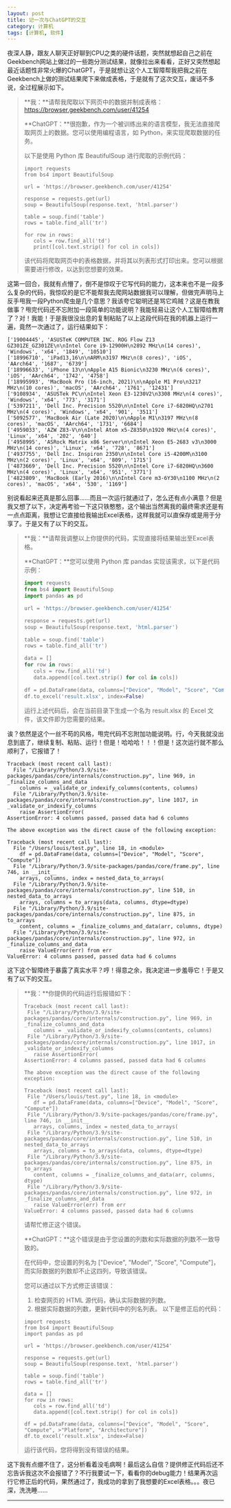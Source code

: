 ```yaml
---
layout: post
title: 记一次与ChatGPT的交互
category: 计算机
tags: [计算机, 软件]
---
```

夜深人静，跟友人聊天正好聊到CPU之类的硬件话题，突然就想起自己之前在Geekbench网站上做过的一些跑分测试结果，就像拉出来看看，正好又突然想起最近话题性非常火爆的ChatGPT，于是就想让这个人工智障帮我把我之前在Geekbench上做的测试结果爬下来做成表格，于是就有了这次交互，废话不多说，全过程展示如下。

>**我：**请帮我爬取以下网页中的数据并制成表格：https://browser.geekbench.com/user/41254
>
>**ChatGPT：**很抱歉，作为一个被训练出来的语言模型，我无法直接爬取网页上的数据。您可以使用编程语言，如 Python，来实现爬取数据的任务。
>
>以下是使用 Python 库 BeautifulSoup 进行爬取的示例代码：
>```
>import requests
>from bs4 import BeautifulSoup
>
>url = 'https://browser.geekbench.com/user/41254'
>
>response = requests.get(url)
>soup = BeautifulSoup(response.text, 'html.parser')
>
>table = soup.find('table')
>rows = table.find_all('tr')
>
>for row in rows:
>    cols = row.find_all('td')
>    print([col.text.strip() for col in cols])
>```
>该代码将爬取网页中的表格数据，并将其以列表形式打印出来。您可以根据需要进行修改，以达到您想要的效果。

这第一回合，我就有点懵了，倒不是惊叹于它写代码的能力，这本来也不是一段多么复杂的代码，我惊叹的是它不能帮我去爬网站数据我可以理解，但做完声明马上反手甩我一段Python爬虫是几个意思？我该夸它聪明还是骂它鸡贼？这是在教我做事？甩完代码还不忘附加一段简单的功能说明？我能轻易让这个人工智障给教育了？对！我能！于是我很没出息的复制粘贴了以上这段代码在我的机器上运行一遍，竟然一次通过了，运行结果如下：
```
['19004445', 'ASUSTeK COMPUTER INC. ROG Flow Z13 GZ301ZE_GZ301ZE\n\nIntel Core i9-12900H\n2892 MHz\n(14 cores)', 'Windows', 'x64', '1849', '10510']
['18996710', 'iPad13,16\n\nARM\n3197 MHz\n(8 cores)', 'iOS', 'AArch64', '1687', '6739']
['18996633', 'iPhone 13\n\nApple A15 Bionic\n3230 MHz\n(6 cores)', 'iOS', 'AArch64', '1742', '4758']
['18995993', 'MacBook Pro (16-inch, 2021)\n\nApple M1 Pro\n3217 MHz\n(10 cores)', 'macOS', 'AArch64', '1761', '12431']
['9108934', 'ASUSTek PC\n\nIntel Xeon E3-1230V2\n3308 MHz\n(4 cores)', 'Windows', 'x64', '773', '3171']
['5397211', 'Dell Inc. Precision 5520\n\nIntel Core i7-6820HQ\n2701 MHz\n(4 cores)', 'Windows', 'x64', '901', '3511']
['5092577', 'MacBook Air (Late 2020)\n\nApple M1\n3197 MHz\n(8 cores)', 'macOS', 'AArch64', '1731', '6684']
['4959033', 'AZW Z83-V\n\nIntel Atom x5-Z8350\n1920 MHz\n(4 cores)', 'Linux', 'x64', '202', '640']
['4958995', 'ASRock Matrix x86 Server\n\nIntel Xeon E5-2683 v3\n3000 MHz\n(14 cores)', 'Linux', 'x64', '728', '8671']
['4937755', 'Dell Inc. Inspiron 2350\n\nIntel Core i5-4200M\n3100 MHz\n(2 cores)', 'Linux', 'x64', '809', '1715']
['4873669', 'Dell Inc. Precision 5520\n\nIntel Core i7-6820HQ\n3600 MHz\n(4 cores)', 'Linux', 'x64', '951', '3771']
['4823809', 'MacBook (Early 2016)\n\nIntel Core m3-6Y30\n1100 MHz\n(2 cores)', 'macOS', 'x64', '530', '1169']
```
别说看起来还真是那么回事……而且一次运行就通过了，怎么还有点小满意？但是我又想了以下，决定再考验一下这只铁憨憨，这个输出当然离我的最终需求还是有一点点距离，我想让它直接给我输出Excel表格，这样我就可以直保存或是用于分享了。于是又有了以下的交互。

>**我：**请帮我调整以上你提供的代码，实现直接将结果输出至Excel表格。
>
>**ChatGPT：**您可以使用 Python 库 pandas 实现该需求，以下是代码示例：
>```python
>import requests
>from bs4 import BeautifulSoup
>import pandas as pd
>
>url = 'https://browser.geekbench.com/user/41254'
>
>response = requests.get(url)
>soup = BeautifulSoup(response.text, 'html.parser')
>
>table = soup.find('table')
>rows = table.find_all('tr')
>
>data = []
>for row in rows:
>    cols = row.find_all('td')
>    data.append([col.text.strip() for col in cols])
>
>df = pd.DataFrame(data, columns=["Device", "Model", "Score", "Compute"])
>df.to_excel('result.xlsx', index=False)
>```
>运行上述代码后，会在当前目录下生成一个名为 result.xlsx 的 Excel 文件，该文件即为您需要的结果。

诶？依然是这个一丝不苟的风格，甩完代码不忘附加功能说明。行，今天我就没出息到底了，继续复制、粘贴、运行！但是！哈哈哈！！！但是！这次运行就不那么顺利了，它报错了！
```
Traceback (most recent call last):
  File "/Library/Python/3.9/site-packages/pandas/core/internals/construction.py", line 969, in _finalize_columns_and_data
    columns = _validate_or_indexify_columns(contents, columns)
  File "/Library/Python/3.9/site-packages/pandas/core/internals/construction.py", line 1017, in _validate_or_indexify_columns
    raise AssertionError(
AssertionError: 4 columns passed, passed data had 6 columns

The above exception was the direct cause of the following exception:

Traceback (most recent call last):
  File "/Users/louis/test.py", line 18, in <module>
    df = pd.DataFrame(data, columns=["Device", "Model", "Score", "Compute"])
  File "/Library/Python/3.9/site-packages/pandas/core/frame.py", line 746, in __init__
    arrays, columns, index = nested_data_to_arrays(
  File "/Library/Python/3.9/site-packages/pandas/core/internals/construction.py", line 510, in nested_data_to_arrays
    arrays, columns = to_arrays(data, columns, dtype=dtype)
  File "/Library/Python/3.9/site-packages/pandas/core/internals/construction.py", line 875, in to_arrays
    content, columns = _finalize_columns_and_data(arr, columns, dtype)
  File "/Library/Python/3.9/site-packages/pandas/core/internals/construction.py", line 972, in _finalize_columns_and_data
    raise ValueError(err) from err
ValueError: 4 columns passed, passed data had 6 columns
```
这下这个智障终于暴露了真实水平？哼！得意之余，我决定进一步羞辱它！于是又有了以下的交互。

>**我：**你提供的代码运行后报错如下：
>
>```
>Traceback (most recent call last):
>  File "/Library/Python/3.9/site-packages/pandas/core/internals/construction.py", line 969, in _finalize_columns_and_data
>    columns = _validate_or_indexify_columns(contents, columns)
>  File "/Library/Python/3.9/site-packages/pandas/core/internals/construction.py", line 1017, in _validate_or_indexify_columns
>    raise AssertionError(
>AssertionError: 4 columns passed, passed data had 6 columns
>
>The above exception was the direct cause of the following exception:
>
>Traceback (most recent call last):
>  File "/Users/louis/test.py", line 18, in <module>
>    df = pd.DataFrame(data, columns=["Device", "Model", "Score", "Compute"])
>  File "/Library/Python/3.9/site-packages/pandas/core/frame.py", line 746, in __init__
>    arrays, columns, index = nested_data_to_arrays(
>  File "/Library/Python/3.9/site-packages/pandas/core/internals/construction.py", line 510, in nested_data_to_arrays
>    arrays, columns = to_arrays(data, columns, dtype=dtype)
>  File "/Library/Python/3.9/site-packages/pandas/core/internals/construction.py", line 875, in to_arrays
>    content, columns = _finalize_columns_and_data(arr, columns, dtype)
>  File "/Library/Python/3.9/site-packages/pandas/core/internals/construction.py", line 972, in _finalize_columns_and_data
>    raise ValueError(err) from err
>ValueError: 4 columns passed, passed data had 6 columns
>```
>请帮忙修正这个错误。
>
>**ChatGPT：**这个错误是由于您设置的列数和实际数据的列数不一致导致的。
>
>在代码中，您设置的列名为 ["Device", "Model", "Score", "Compute"]，而实际数据的列数却不止这四列，导致该错误。
>
>您可以通过以下方式修正该错误：
>
>1. 检查网页的 HTML 源代码，确认实际数据的列数。
>2. 根据实际数据的列数，更新代码中的列名列表。
>以下是修正后的代码：
>```
>import requests
>from bs4 import BeautifulSoup
>import pandas as pd
>
>url = 'https://browser.geekbench.com/user/41254'
>
>response = requests.get(url)
>soup = BeautifulSoup(response.text, 'html.parser')
>
>table = soup.find('table')
>rows = table.find_all('tr')
>
>data = []
>for row in rows:
>    cols = row.find_all('td')
>    data.append([col.text.strip() for col in cols])
>
>df = pd.DataFrame(data, columns=["Device", "Model", "Score", "Compute", >"Platform", "Architecture"])
>df.to_excel('result.xlsx', index=False)
>```
>运行该代码，您将得到没有错误的结果。

这下我有点绷不住了，这分析看着没毛病啊！最后这么自信？提供修正代码后还不忘告诉我这次不会报错了？不行我要试一下，看看你的debug能力！结果再次运行它修正后的代码，果然通过了，我成功的拿到了我想要的Excel表格。。。夜已深，洗洗睡……

----------